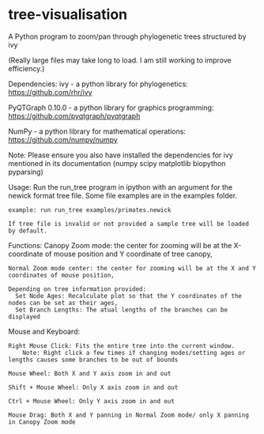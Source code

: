 # tree-visualisation
A Python program to zoom/pan through phylogenetic trees structured by ivy

(Really large files may take long to load. I am still working to improve efficiency.)

Dependencies:
  ivy - a python library for phylogenetics: https://github.com/rhr/ivy 
  
  PyQTGraph 0.10.0 - a python library for graphics programming: https://github.com/pyqtgraph/pyqtgraph 
  
  NumPy - a python library for mathematical operations: https://github.com/numpy/numpy 
  
  Note: Please ensure you also have installed the dependencies for ivy mentioned in its documentation
    (numpy scipy matplotlib biopython pyparsing)
    
Usage:
  Run the run_tree program in ipython with an argument for the newick format tree file. Some file examples are in the examples folder.
  
    example: run run_tree examples/primates.newick
    
    If tree file is invalid or not provided a sample tree will be loaded by default. 
  
  Functions:
    Canopy Zoom mode: the center for zooming will be at the X-coordinate of mouse position and Y coordinate of tree canopy,
    
    Normal Zoom mode center: the center for zooming will be at the X and Y coordinates of mouse position,
    
    Depending on tree information provided:
      Set Node Ages: Recalculate plot so that the Y coordinates of the nodes can be set as their ages,
      Set Branch Lengths: The atual lengths of the branches can be displayed
        
  Mouse and Keyboard:
  
    Right Mouse Click: Fits the entire tree into the current window.
        Note: Right click a few times if changing modes/setting ages or lengths causes some branches to be out of bounds
        
    Mouse Wheel: Both X and Y axis zoom in and out
    
    Shift + Mouse Wheel: Only X axis zoom in and out
    
    Ctrl + Mouse Wheel: Only Y axis zoom in and out
    
    Mouse Drag: Both X and Y panning in Normal Zoom mode/ only X panning in Canopy Zoom mode
  


